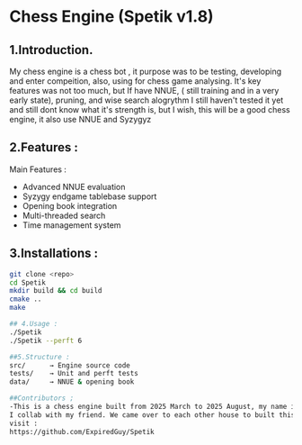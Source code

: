 # Chess Engine (Spetik v1.8)

## 1.Introduction. 
My chess engine is a chess bot , it purpose was to be testing, developing and enter compeition, also, using for chess game analysing.
It's key features was not too much, but If have NNUE, ( still training and in a very early state), pruning, and wise search alogrythm
I still haven't tested it yet and still dont know what it's strength is, but I wish, this will be a good chess engine, it also use NNUE and
Syzygyz

## 2.Features :
Main Features :
- Advanced NNUE evaluation
- Syzygy endgame tablebase support
- Opening book integration
- Multi-threaded search
- Time management system

## 3.Installations :
```bash
git clone <repo>
cd Spetik
mkdir build && cd build
cmake ..
make

## 4.Usage :
./Spetik
./Spetik --perft 6

##5.Structure :
src/      → Engine source code
tests/    → Unit and perft tests
data/     → NNUE & opening book

##Contributors ;
-This is a chess engine built from 2025 March to 2025 August, my name is David, im 12 years old and this chess engine 
I collab with my friend. We came over to each other house to built this chess engine. Only I have Github , so please 
visit :
https://github.com/ExpiredGuy/Spetik
